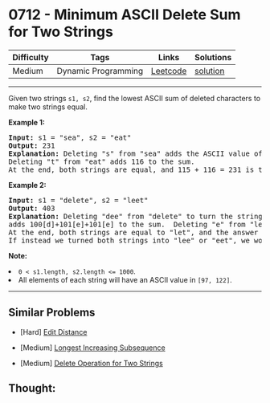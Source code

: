 # 0712 - Minimum ASCII Delete Sum for Two Strings

Difficulty  | Tags | Links | Solutions
----------- | ---- | ----- | -----
Medium | Dynamic Programming | [Leetcode](https://leetcode.com/problems/minimum-ascii-delete-sum-for-two-strings) | [solution](https://leetcode.com/problems/minimum-ascii-delete-sum-for-two-strings/solution/)


-----------

<p>Given two strings <code>s1, s2</code>, find the lowest ASCII sum of deleted characters to make two strings equal.</p>

<p><b>Example 1:</b><br />
<pre>
<b>Input:</b> s1 = "sea", s2 = "eat"
<b>Output:</b> 231
<b>Explanation:</b> Deleting "s" from "sea" adds the ASCII value of "s" (115) to the sum.
Deleting "t" from "eat" adds 116 to the sum.
At the end, both strings are equal, and 115 + 116 = 231 is the minimum sum possible to achieve this.
</pre>
</p>

<p><b>Example 2:</b><br />
<pre>
<b>Input:</b> s1 = "delete", s2 = "leet"
<b>Output:</b> 403
<b>Explanation:</b> Deleting "dee" from "delete" to turn the string into "let",
adds 100[d]+101[e]+101[e] to the sum.  Deleting "e" from "leet" adds 101[e] to the sum.
At the end, both strings are equal to "let", and the answer is 100+101+101+101 = 403.
If instead we turned both strings into "lee" or "eet", we would get answers of 433 or 417, which are higher.
</pre>
</p>

<p><b>Note:</b>
<li><code>0 < s1.length, s2.length <= 1000</code>.</li>
<li>All elements of each string will have an ASCII value in <code>[97, 122]</code>.</li> 
</p>

-----------


## Similar Problems

- [Hard] [Edit Distance](edit-distance)

- [Medium] [Longest Increasing Subsequence](longest-increasing-subsequence)

- [Medium] [Delete Operation for Two Strings](delete-operation-for-two-strings)




## Thought:
